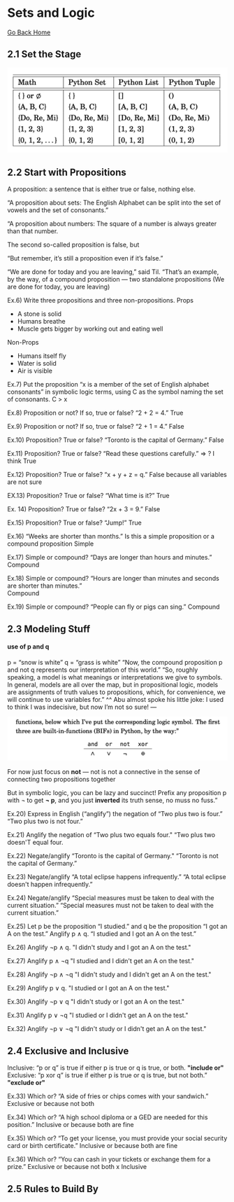 # Sets and Logic

[Go Back Home](/readme.md)

## 2.1 Set the Stage
![Visual Comparison of math, python set, list, tuple](imgs/pythonSetListTuple.png)



## 2.2 Start with Propositions
A proposition: a sentence that is either true or false, nothing else.

“A proposition about sets: The English Alphabet can be split into the set of vowels and the set of consonants.” 

“A proposition about numbers: The square of a number is always greater than that number. 

The second so-called proposition is false, but 

“But remember, it’s still a proposition even if it’s false.” 

“We are done for today and you are leaving,” said Til. “That’s an example, by the way, of a compound proposition — two standalone propositions (We are done for today, you are leaving) 

Ex.6) Write three propositions and three non-propositions. 
Props 
- A stone is solid 
- Humans breathe 
- Muscle gets bigger by working out and eating well 

Non-Props 
- Humans itself fly 
- Water is solid 
- Air is visible 

Ex.7) Put the proposition “x is a member of the set of English alphabet consonants” in symbolic logic terms, using C as the symbol naming the set of consonants. 
C > x 

Ex.8) Proposition or not? If so, true or false? “2 + 2 = 4.” 
True 

Ex.9) Proposition or not? If so, true or false? “2 + 1 = 4.” 
False 

Ex.10) Proposition? True or false? “Toronto is the capital of Germany.” 
False 

Ex.11) Proposition? True or false? “Read these questions carefully.” 
=> ? I think True 

Ex.12) Proposition? True or false? “x + y + z = q.” 
False because all variables are not sure 

EX.13) Proposition? True or false? “What time is it?” 
True 

Ex. 14) Proposition? True or false? “2x + 3 = 9.” 
False 

Ex.15) Proposition? True or false? “Jump!” 
True

Ex.16) “Weeks are shorter than months.” Is this a simple proposition or a compound proposition 
Simple 

Ex.17) Simple or compound? “Days are longer than hours and minutes.” 
Compound 

Ex.18) Simple or compound? “Hours are longer than minutes and seconds are shorter than minutes.”  
Compound 

Ex.19)  Simple or compound? “People can fly or pigs can sing.” 
Compound 

## 2.3 Modeling Stuff

#### use of p and q
p = “snow is white”
q = “grass is white”
“Now, the compound proposition p and not q represents our interpretation of this world.”
“So, roughly speaking, a model is what meanings or interpretations
we give to symbols. In general, models are all over the map, but in propositional logic, models are assignments of truth values to propositions,
which, for convenience, we will continue to use variables for.”
^^ Abu almost spoke his little joke: I used
to think I was indecisive, but now I’m not so sure! —

![python BIFs (and, or, not, nor)](/imgs/py_BIFs.png)

For now just focus on **not** — not is not 
a connective in the sense of connecting two propositions together

But in symbolic logic, you can be lazy and succinct! Prefix any proposition p with ¬ to get **¬ p**, and you just **inverted** its truth sense, no muss no fuss.”

Ex.20) Express in English (“anglify”) the negation of “Two plus two is four.”
“Two plus two is not four.”

Ex.21) Anglify the negation of “Two plus two equals four."
“Two plus two doesn'T equal four. 

Ex.22) Negate/anglify “Toronto is the capital of Germany."
“Toronto is not the capital of Germany.”

Ex.23) Negate/anglify “A total eclipse happens infrequently.”
“A total eclipse doesn't happen infrequently.”

Ex.24) Negate/anglify “Special measures must be taken to deal with the current situation.”
“Special measures must not be taken to deal with the current situation.”

Ex.25) Let p be the proposition “I studied.” and q be the proposition “I got an A on the test.” Anglify p ∧ q.
“I studied and I got an A on the test.”

Ex.26) Anglify ¬p ∧ q.
"I didn't study and I got an A on the test."

Ex.27) Anglify p ∧ ¬q
"I studied and I didn't get an A on the test."

Ex.28) Anglify ¬p ∧ ¬q
"I didn't study and I didn't get an A on the test."

Ex.29) Anglify p ∨ q. 
"I studied or I got an A on the test."

Ex.30) Anglify ¬p ∨ q
"I didn't study or I got an A on the test."

Ex.31) Anglify p ∨ ¬q
"I studied or I didn't get an A on the test."

Ex.32) Anglify ¬p ∨ ¬q
"I didn't study or I didn't get an A on the test."

## 2.4 Exclusive and Inclusive
Inclusive: “p or q” is true if either p is true or q is true, or both. **"include or"**
Exclusive: “p xor q” is true if either p is true or q is true, but not both.” **"exclude or"**

Ex.33) Which or? “A side of fries or chips comes with your sandwich.”
Exclusive or because not both

Ex.34) Which or? “A high school diploma or a GED are needed for this position.”
Inclusive or because both are fine 

Ex.35) Which or? “To get your license, you must provide your social security card or birth certificate.”
Inclusive or because both are fine

Ex.36) Which or? “You can cash in your tickets or exchange them for a prize.”
Exclusive or because not both
x Inclusive

## 2.5 Rules to Build By




